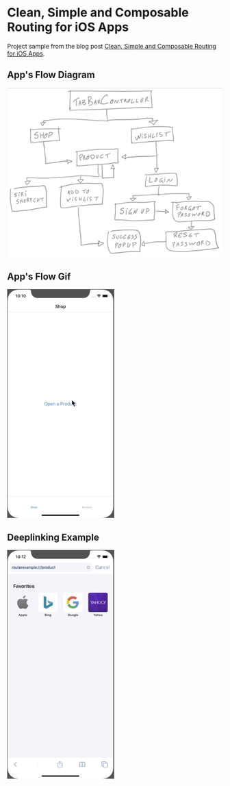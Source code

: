 # Clean, Simple and Composable Routing for iOS Apps

Project sample from the blog post [Clean, Simple and Composable Routing for iOS Apps](https://medium.com/@cassiuspacheco/clean-simple-and-composable-routing-in-ios-295e108c0945).

## App's Flow Diagram

![flow](./Assets/flow.png)

## App's Flow Gif

![flow](./Assets/app.gif)

## Deeplinking Example

![flow](./Assets/deeplink.gif)
